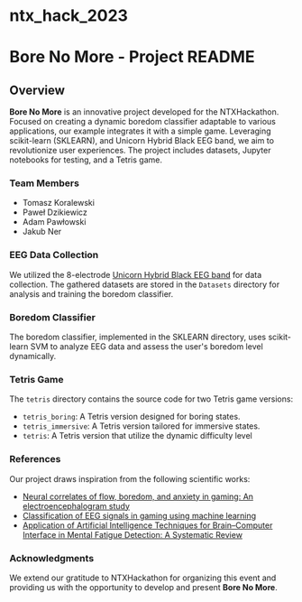 # ntx_hack_2023

# Bore No More - Project README

## Overview

**Bore No More** is an innovative project developed for the NTXHackathon. Focused on creating a dynamic boredom classifier adaptable to various applications, our example integrates it with a simple game. Leveraging scikit-learn (SKLEARN), and Unicorn Hybrid Black EEG band, we aim to revolutionize user experiences. The project includes datasets, Jupyter notebooks for testing, and a Tetris game.

### Team Members

- Tomasz Koralewski
- Paweł Dzikiewicz
- Adam Pawłowski
- Jakub Ner

### EEG Data Collection

We utilized the 8-electrode [Unicorn Hybrid Black EEG band](https://www.unicorn-bi.com/product/unicorn-hybrid-black/) for data collection. The gathered datasets are stored in the `Datasets` directory for analysis and training the boredom classifier.


### Boredom Classifier

The boredom classifier, implemented in the SKLEARN directory, uses scikit-learn SVM to analyze EEG data and assess the user's boredom level dynamically.

### Tetris Game

The `tetris` directory contains the source code for two Tetris game versions:
- `tetris_boring`: A Tetris version designed for boring states.
- `tetris_immersive`: A Tetris version tailored for immersive states.
- `tetris`: A Tetris version that utilize the dynamic difficulty level

### References

Our project draws inspiration from the following scientific works:

- [Neural correlates of flow, boredom, and anxiety in gaming: An
electroencephalogram study](https://scholarsmine.mst.edu/cgi/viewcontent.cgi?article=8812&context=masters_theses)
- [Classification of EEG signals in gaming using machine learning](https://scholarsmine.mst.edu/cgi/viewcontent.cgi?article=8831&context=masters_theses)
- [Application of Artificial Intelligence Techniques for Brain–Computer Interface in Mental Fatigue Detection: A Systematic Review](https://scholarsmine.mst.edu/cgi/viewcontent.cgi?article=8831&context=masters_theses)


### Acknowledgments

We extend our gratitude to NTXHackathon for organizing this event and providing us with the opportunity to develop and present **Bore No More**.
